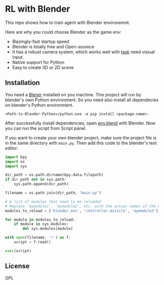 # RL with Blender

This repo shows how to train agent with Blender environemnt.

Here are why you could choose Blender as the game env:

* Blazingly-fast startup speed
* Blender is totally free and Open-sourece
* It has a robust camera system, which works well with [task](http://arxiv.org/abs/2111.08096) need visiual input.
* Native support for Python
* Easy to create 3D or 2D scene

## Installation

You need a [Blener]() installed on you machine. This project will run by blender's own Python environment. So you need also install all dependecies on blender's Python environment.

```shell
<Path-to-Blender-Python>/python.exe -m pip install <package-name>.
```

After successfully install dependencies, open [env.blend](./env.blend) with Blender. Now you can run the script from Script panel.

If you want to create your own blender project, make sure the project file is in the same directory with `main.py`. Then add this code to the blender's text editor:

```python
import bpy
import os
import sys

dir_path = os.path.dirname(bpy.data.filepath)
if dir_path not in sys.path:
    sys.path.append(dir_path)

filename = os.path.join(dir_path, "main.py")

# A list of modules that need to be reloaded
# Replace 'mymodule1', 'mymodule2', etc. with the actual names of the modules
modules_to_reload = ['blender_env', 'controller.missile', 'mymodule3']

for module in modules_to_reload:
    if module in sys.modules:
        del sys.modules[module]

with open(filename, 'r') as f:
    script = f.read()

exec(script)
```

## License

GPL
